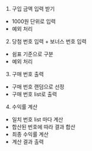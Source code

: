 1. 구입 금액 입력 받기
- 1000원 단위로 입력
- 예외 처리
2. 당첨 번호 입력 + 보너스 번호 입력
- 쉼표 기준으로 구분
- 예외 처리
3. 구매 번호 출력
- 구매 번호 랜덤으로 선정 
- 구매 번호 list로 출력
4. 수익률 계산
- 일치 번호 list 마다 계산
- 합산된 번호에 따라 결과 합산
- 최종 수익률 계산
- 계산 결과 출력